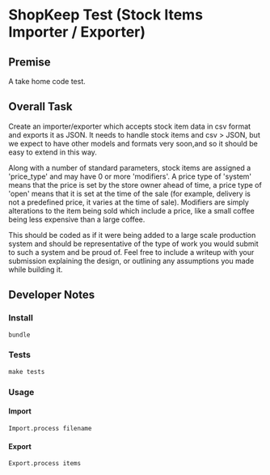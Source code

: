 # ShopKeep Test (Stock Items Importer / Exporter)

## Premise 

A take home code test.

## Overall Task

Create an importer/exporter which accepts stock item data in csv format and 
exports it as JSON. It needs to handle stock items and csv ­> JSON, but we 
expect to have other models and formats very soon,and so it should be easy to 
extend in this way.

Along with a number of standard parameters, stock items are assigned a 
'price_type' and may have 0 or more 'modifiers'. A price type of 'system' means
that the price is set by the store owner ahead of time, a price type of 'open' 
means that it is set at the time of the sale (for example, delivery is not a 
pre­defined price, it varies at the time of sale). Modifiers are simply 
alterations to the item being sold which include a price, like a small coffee 
being less expensive than a large coffee.

This should be coded as if it were being added to a large scale production 
system and should be representative of the type of work you would submit to such 
a system and be proud of. Feel free to include a writeup with your submission 
explaining the design, or outlining any assumptions you made while building it.

## Developer Notes

### Install

```
bundle
```

### Tests

```
make tests
```

### Usage

#### Import

```
Import.process filename
```

#### Export

```
Export.process items
```

